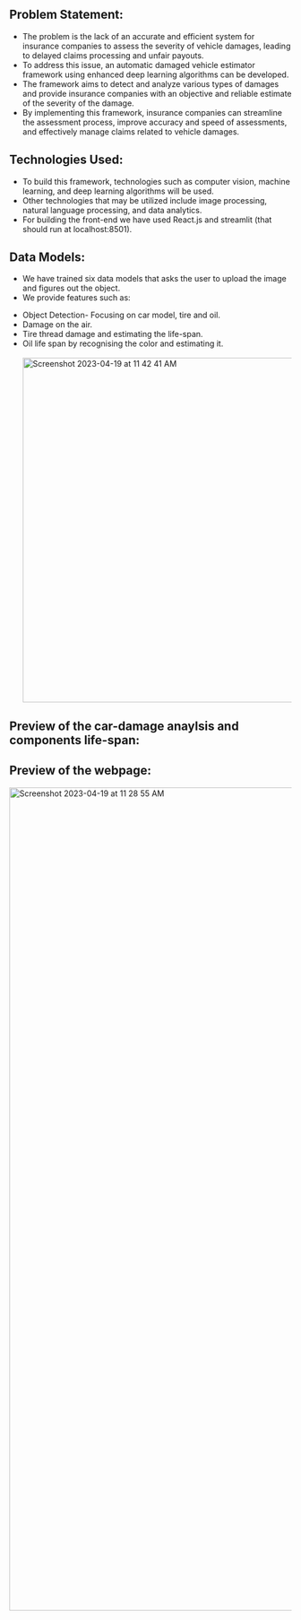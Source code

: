 ## Problem Statement:
* The problem is the lack of an accurate and efficient system for insurance companies to assess the severity of vehicle damages, leading to delayed claims processing and unfair payouts. 
* To address this issue, an automatic damaged vehicle estimator framework using enhanced deep learning algorithms can be developed. 
* The framework aims to detect and analyze various types of damages and provide insurance companies with an objective and reliable estimate of the severity of the damage. 
* By implementing this framework, insurance companies can streamline the assessment process, improve accuracy and speed of assessments, and effectively manage claims related to vehicle damages.

## Technologies Used:
*  To build this framework, technologies such as computer vision, machine learning, and deep learning algorithms will be used.
*  Other technologies that may be utilized include image processing, natural language processing, and data analytics. 
*  For building the front-end we have used React.js and streamlit (that should run at localhost:8501).

## Data Models: 
* We have trained six data models that asks the user to upload the image and figures out the object.
* We provide features such as:
<ul>
  <li>Object Detection- Focusing on car model, tire and oil.</li>
  <li>Damage on the air.</li>
  <li>Tire thread damage and estimating the life-span.</li>
  <li>Oil life span by recognising the color and estimating it.</li>
  <br>
  <img width="615" alt="Screenshot 2023-04-19 at 11 42 41 AM" src="https://user-images.githubusercontent.com/92979885/232982573-0dc1b38f-6bde-419b-a784-7e8625bf3b7d.png">
</ul>
 
## Preview of the car-damage anaylsis and components life-span:


## Preview of the webpage:
<img width="1469" alt="Screenshot 2023-04-19 at 11 28 55 AM" src="https://user-images.githubusercontent.com/92979885/232980297-3d696921-b474-438e-be4b-fb2d138ea171.png">
